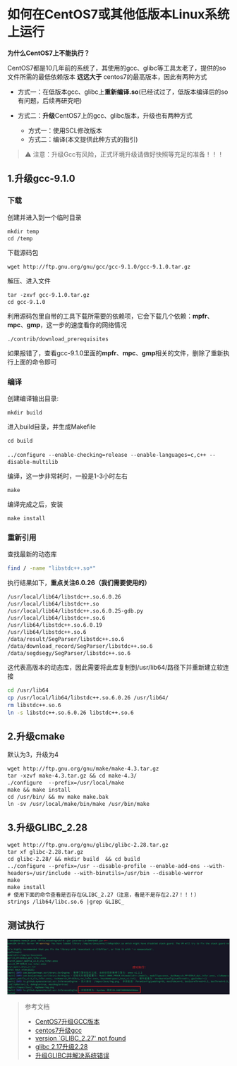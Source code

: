 # 如何在CentOS7或其他低版本Linux系统上运行

**为什么CentOS7上不能执行？**

CentOS7都是10几年前的系统了，其使用的gcc、glibc等工具太老了，提供的so文件所需的最低依赖版本 **远远大于** centos7的最高版本，因此有两种方式

- 方式一：在低版本gcc、glibc上**重新编译.so**(已经试过了，低版本编译后的so有问题，后续再研究吧)

- 方式二：**升级**CentOS7上的gcc、glibc版本，升级也有两种方式
  - 方式一：使用SCL修改版本
  - 方式二：编译(本文提供此种方式的指引)

> ⚠️ 注意：升级Gcc有风险，正式环境升级请做好快照等充足的准备！！！

## 1.升级gcc-9.1.0

### 下载

创建并进入到一个临时目录

```shell
mkdir temp
cd /temp
```

下载源码包

```shell
wget http://ftp.gnu.org/gnu/gcc/gcc-9.1.0/gcc-9.1.0.tar.gz
```

解压、进入文件

```shell
tar -zxvf gcc-9.1.0.tar.gz
cd gcc-9.1.0
```

利用源码包里自带的工具下载所需要的依赖项，它会下载几个依赖：**mpfr**、**mpc**、**gmp**，这一步的速度看你的网络情况

```shell
./contrib/download_prerequisites
```

如果报错了，查看gcc-9.1.0里面的**mpfr**、**mpc**、**gmp**相关的文件，删除了重新执行上面的命令即可

### 编译

创建编译输出目录:

```shell
mkdir build
```

进入build目录，并生成Makefile

```shell
cd build

../configure --enable-checking=release --enable-languages=c,c++ --disable-multilib
```

编译，这一步非常耗时，一般是1-3小时左右

```shell
make
```

编译完成之后，安装

```shell
make install
```

### 重新引用

查找最新的动态库

```bash
find / -name "libstdc++.so*"
```

执行结果如下，**重点关注6.0.26（我们需要使用的）**

```shell
/usr/local/lib64/libstdc++.so.6.0.26
/usr/local/lib64/libstdc++.so
/usr/local/lib64/libstdc++.so.6.0.25-gdb.py
/usr/local/lib64/libstdc++.so.6
/usr/lib64/libstdc++.so.6.0.19
/usr/lib64/libstdc++.so.6
/data/result/SegParser/libstdc++.so.6
/data/download_record/SegParser/libstdc++.so.6
/data/segdsegy/SegParser/libstdc++.so.6
```

这代表高版本的动态库，因此需要将此库复制到/usr/lib64/路径下并重新建立软连接

```bash
cd /usr/lib64
cp /usr/local/lib64/libstdc++.so.6.0.26 /usr/lib64/
rm libstdc++.so.6
ln -s libstdc++.so.6.0.26 libstdc++.so.6
```

## 2.升级cmake

默认为3，升级为4

```shell
wget http://ftp.gnu.org/gnu/make/make-4.3.tar.gz
tar -xzvf make-4.3.tar.gz && cd make-4.3/
./configure  --prefix=/usr/local/make
make && make install
cd /usr/bin/ && mv make make.bak
ln -sv /usr/local/make/bin/make /usr/bin/make
```

## 3.升级GLIBC_2.28

```shell
wget http://ftp.gnu.org/gnu/glibc/glibc-2.28.tar.gz
tar xf glibc-2.28.tar.gz 
cd glibc-2.28/ && mkdir build  && cd build
../configure --prefix=/usr --disable-profile --enable-add-ons --with-headers=/usr/include --with-binutils=/usr/bin --disable-werror
make
make install
# 使用下面的命令查看是否存在GLIBC_2.27（注意，看是不是存在2.27！！！）
strings /lib64/libc.so.6 |grep GLIBC_
```

## 测试执行

![](img/centos7-run-success.png)





> 参考文档
>
> - [CentOS7升级GCC版本](https://www.jianshu.com/p/cedbdf0b6bca)
> - [centos7升级gcc](https://blog.csdn.net/qq_41661056/article/details/102626401)
> - [version `GLIBC_2.27' not found ](https://www.cnblogs.com/dingshaohua/p/17103654.html)
> - [glibc 2.17升级2.28](https://blog.csdn.net/weixin_38586230/article/details/107057646)
> - [升级GLIBC并解决系统错误](https://zhuanlan.zhihu.com/p/559791450)
